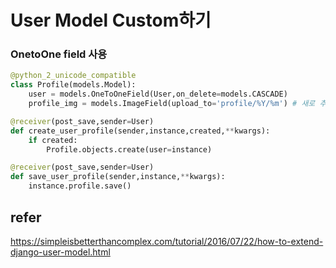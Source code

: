 # User Model Custom하기
### OnetoOne field 사용
```python
@python_2_unicode_compatible
class Profile(models.Model):
    user = models.OneToOneField(User,on_delete=models.CASCADE)
    profile_img = models.ImageField(upload_to='profile/%Y/%m') # 새로 추가될 field

@receiver(post_save,sender=User)
def create_user_profile(sender,instance,created,**kwargs):
    if created:
        Profile.objects.create(user=instance)

@receiver(post_save,sender=User)
def save_user_profile(sender,instance,**kwargs):
    instance.profile.save()
```
## refer 
https://simpleisbetterthancomplex.com/tutorial/2016/07/22/how-to-extend-django-user-model.html
